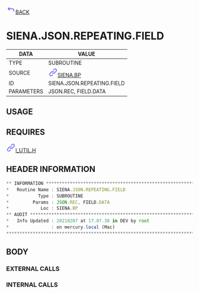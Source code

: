 <img src="../.resources/themes/unicons-line-6563ff/corner-up-left-alt.svg" alt="BACK" width="25" />[BACK](../DOCS/SIENA.BP.md)  
# SIENA.JSON.REPEATING.FIELD  
|DATA|VALUE|
| --- | --- |
|TYPE|SUBROUTINE|
|SOURCE|<img src="../.resources/themes/unicons-line-6563ff/link.svg" alt="SIENA.BP" width="25" />[SIENA.BP](../DOCS/SIENA.BP.md)|
|ID|SIENA.JSON.REPEATING.FIELD|
|PARAMETERS|JSON.REC, FIELD.DATA|
    
## USAGE  
  
## REQUIRES  
<img src="../.resources/themes/unicons-line-6563ff/link.svg" alt="I_UTIL.H" width="25" />[I_UTIL.H](../DOCS.PAGE/I_UTIL.H.md)  
    
## HEADER INFORMATION  
```javascript
** INFORMATION ****************************************************************
*   Routine Name : SIENA.JSON.REPEATING.FIELD
*           Type : SUBROUTINE
*         Params : JSON.REC, FIELD.DATA
*            Loc : SIENA.BP
** AUDIT **********************************************************************
*   Info Updated : 20210207 at 17.07.38 in DEV by root
*                : on mercury.local (Mac)
*******************************************************************************

```
## BODY  
### EXTERNAL CALLS  
### INTERNAL CALLS  
  
